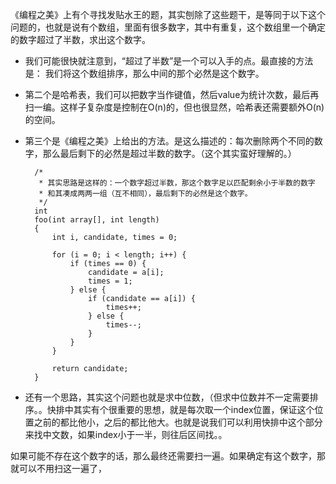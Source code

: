 《编程之美》上有个寻找发贴水王的题，其实刨除了这些题干，是等同于以下这个问题的，也就是说有个数组，里面有很多数字，其中有重复，这个数组里一个确定的数字超过了半数，求出这个数字。

- 我们可能很快就注意到，“超过了半数”是一个可以入手的点。最直接的方法是：
我们将这个数组排序，那么中间的那个必然是这个数字。  

- 第二个是哈希表，我们可以把数字当作键值，然后value为统计次数，最后再扫一编。这样子复杂度是控制在O(n)的，但也很显然，哈希表还需要额外O(n)的空间。

- 第三个是《编程之美》上给出的方法。是这么描述的：每次删除两个不同的数字，那么最后剩下的必然是超过半数的数字。（这个其实蛮好理解的。）  

        /*
         * 其实思路是这样的：一个数字超过半数，那这个数字足以匹配剩余小于半数的数字
         * 和其凑成两两一组（互不相同），最后剩下的必然是这个数字。
         */
        int
        foo(int array[], int length)
        {
	        int i, candidate, times = 0;

	        for (i = 0; i < length; i++) {
		        if (times == 0) {
			        candidate = a[i];
			        times = 1;
		        } else {
			        if (candidate == a[i]) {
				        times++;
			        } else {
				        times--;
			        }
		        }	
	        }

	        return candidate;	
        }

- 还有一个思路，其实这个问题也就是求中位数，（但求中位数并不一定需要排序。。快排中其实有个很重要的思想，就是每次取一个index位置，保证这个位置之前的都比他小，之后的都比他大。也就是说我们可以利用快排中这个部分来找中文数，如果index小于一半，则往后区间找。。

如果可能不存在这个数字的话，那么最终还需要扫一遍。如果确定有这个数字，那就可以不用扫这一遍了，


